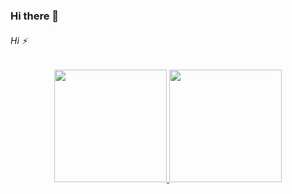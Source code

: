 ### Hi there 👋
###### Hi ⚡
<p align="center">
<a href="https://github.com/inzee86333">
  <img height="180em" src="https://github-readme-stats-eight-theta.vercel.app/api?username=adamalston&show_icons=true&theme=algolia&include_all_commits=true&count_private=true"/>
  <img height="180em" src="https://github-readme-stats-eight-theta.vercel.app/api/top-langs/?username=adamalston&layout=compact&langs_count=8&theme=algolia"/>
</a>
</p>
<!--
**inzee86333/inzee86333** is a ✨ _special_ ✨ repository because its `README.md` (this file) appears on your GitHub profile.

Here are some ideas to get you started:

- 🔭 I’m currently working on ...
- 🌱 I’m currently learning ...
- 👯 I’m looking to collaborate on ...
- 🤔 I’m looking for help with ...
- 💬 Ask me about ...
- 📫 How to reach me: ...
- 😄 Pronouns: ...
- ⚡ Fun fact: ...
-->
